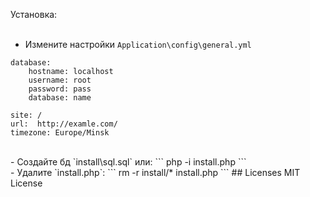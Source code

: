 Установка:  
<br>
- Измените настройки `Application\config\general.yml` 
```
database: 
    hostname: localhost
    username: root
    password: pass
    database: name

site: /
url:  http://examle.com/
timezone: Europe/Minsk
```
<br>
- Создайте бд `install\sql.sql` или:
```
php -i install.php
```
<br>
- Удалите `install.php`:
```
rm -r install/* install.php 
```
## Licenses
MIT License
